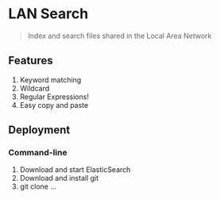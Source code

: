 # LAN Search

> Index and search files shared in the Local Area Network

## Features

1. Keyword matching
2. Wildcard
3. Regular Expressions!
4. Easy copy and paste


## Deployment

### Command-line

1. Download and start ElasticSearch
2. Download and install git
3. git clone ...